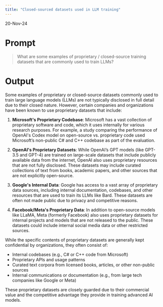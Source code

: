 ```yaml
---
title: "Closed-sourced datasets used in LLM training"
---
```


20-Nov-24

# Prompt

> What are some examples of proprietary / closed-source training datasets that are commonly used to train LLMs?

# Output

Some examples of proprietary or closed-source datasets commonly used to train large language models (LLMs) are not typically disclosed in full detail due to their closed nature. However, certain companies and organizations have been known to use proprietary datasets that include:

1. **Microsoft's Proprietary Codebase**: Microsoft has a vast collection of proprietary software and code, which it uses internally for various research purposes. For example, a study comparing the performance of OpenAI's Codex model on open-source vs. proprietary code used Microsoft’s non-public C# and C++ codebase as part of the evaluation.

2. **OpenAI's Proprietary Datasets**: While OpenAI’s GPT models (like GPT-3.5 and GPT-4) are trained on large-scale datasets that include publicly available data from the internet, OpenAI also uses proprietary resources that are not fully disclosed. These datasets may include curated collections of text from books, academic papers, and other sources that are not explicitly open-source.

3. **Google's Internal Data**: Google has access to a vast array of proprietary data sources, including internal documentation, codebases, and other resources that are used to train its LLMs like Bard. These datasets are often not made public due to privacy and competitive reasons.

4. **Facebook/Meta's Proprietary Data**: In addition to open-source models like LLaMA, Meta (formerly Facebook) also uses proprietary datasets for internal projects and models that are not released to the public. These datasets could include internal social media data or other restricted sources.

While the specific contents of proprietary datasets are generally kept confidential by organizations, they often consist of:
- Internal codebases (e.g., C# or C++ code from Microsoft)
- Proprietary APIs and usage patterns
- Curated text corpora from licensed books, articles, or other non-public sources
- Internal communications or documentation (e.g., from large tech companies like Google or Meta)

These proprietary datasets are closely guarded due to their commercial value and the competitive advantage they provide in training advanced AI models.
 